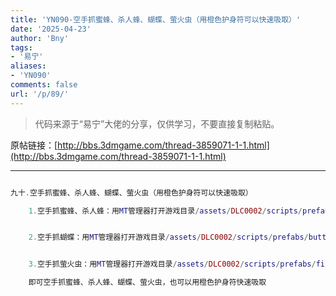 ```yaml
---
title: 'YN090-空手抓蜜蜂、杀人蜂、蝴蝶、萤火虫（用橙色护身符可以快速吸取）'
date: '2025-04-23'
author: 'Bny'
tags:
- '易宁'
aliases:
- 'YN090'
comments: false
url: '/p/89/'
---
```


> 代码来源于“易宁”大佬的分享，仅供学习，不要直接复制粘贴。

原帖链接：[http://bbs.3dmgame.com/thread-3859071-1-1.html](http://bbs.3dmgame.com/thread-3859071-1-1.html)

---

```lua  

九十.空手抓蜜蜂、杀人蜂、蝴蝶、萤火虫（用橙色护身符可以快速吸取）

	1.空手抓蜜蜂、杀人蜂：用MT管理器打开游戏目录/assets/DLC0002/scripts/prefabs/bee.lua文件，将inst.components.inventoryitem.canbepickedup = false替换为inst.components.inventoryitem.canbepickedup = true


	2.空手抓蝴蝶：用MT管理器打开游戏目录/assets/DLC0002/scripts/prefabs/butterfly.lua文件，将inst.components.inventoryitem.canbepickedup = false替换为inst.components.inventoryitem.canbepickedup = true


	3.空手抓萤火虫：用MT管理器打开游戏目录/assets/DLC0002/scripts/prefabs/fireflies.lua文件，将共2句inst.components.inventoryitem.canbepickedup = false均替换为inst.components.inventoryitem.canbepickedup = true

	即可空手抓蜜蜂、杀人蜂、蝴蝶、萤火虫，也可以用橙色护身符快速吸取

```  

